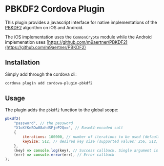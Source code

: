 # PBKDF2 Cordova Plugin

This plugin provides a javascript interface for native implementations of the
[PBKDF2](https://www.ietf.org/rfc/rfc2898.txt) algorithm on iOS and Android.

The iOS implementation uses the `CommonCrypto` module while the Android implemenation
uses [https://github.com/m9aertner/PBKDF2](https://github.com/m9aertner/PBKDF2)

## Installation

Simply add through the cordova cli:

```sh
cordova plugin add cordova-plugin-pbkdf2
```

## Usage

The plugin adds the `pbkdf2` function to the global scope:

```js
pbkdf2(
    "password", // the password
    "X1oXfKeBOw08ahdSFjeP2Q==", // Base64-encoded salt
    {
        iterations: 100000, // number of iterations to be used (default: 10000)
        keySize: 512, // desired key size (supported values: 256, 512, default: 256)
    },
    (key) => console.log(key), // Success callback. Single argument is the Base64-encoded derived key
    (err) => console.error(err), // Error callback
);
```
